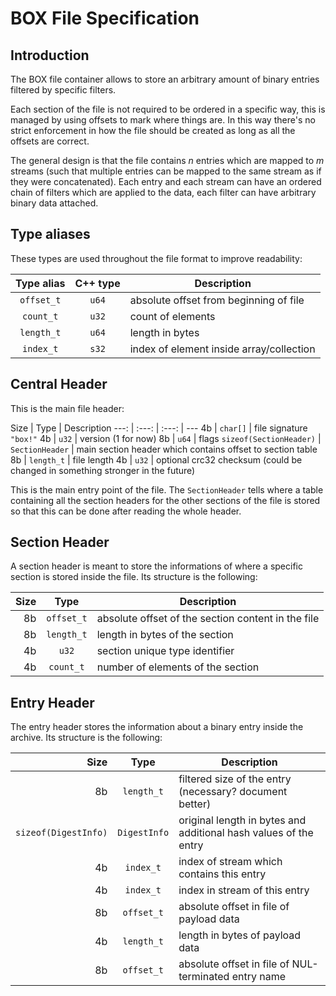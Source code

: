 # BOX File Specification

## Introduction
The BOX file container allows to store an arbitrary amount of binary entries filtered by specific filters. 

Each section of the file is not required to be ordered in a specific way, this is managed by using offsets to mark where things are. In this way there's no strict enforcement in how the file should be created as long as all the offsets are correct.

The general design is that the file contains *n* entries which are mapped to *m* streams (such that multiple entries can be mapped to the same stream as if they were concatenated). Each entry and each stream can have an ordered chain of filters which are applied to the data, each filter can have arbitrary binary data attached.

## Type aliases

These types are used throughout the file format to improve readability:

Type alias | C++ type | Description
:---: | :---: | ---
`offset_t` | `u64` | absolute offset from beginning of file
`count_t` | `u32` | count of elements
`length_t` | `u64` | length in bytes
`index_t` | `s32` | index of element inside array/collection

## Central Header

This is the main file header:

Size | Type | Description 
---: | :---: | :---: | ---
4b | `char[]` | file signature `"box!"`
4b | `u32` | version (1 for now)
8b | `u64` | flags
`sizeof(SectionHeader)` | `SectionHeader` | main section header which contains offset to section table
8b | `length_t` | file length
4b | `u32` | optional crc32 checksum (could be changed in something stronger in the future)

This is the main entry point of the file. The `SectionHeader` tells where a table containing all the section headers for the other sections of the file is stored so that this can be done after reading the whole header.

## Section Header

A section header is meant to store the informations of where a specific section is stored inside the file. Its structure is the following:

Size | Type | Description 
---: | :---: | ---
8b | `offset_t` | absolute offset of the section content in the file
8b | `length_t` | length in bytes of the section
4b | `u32` | section unique type identifier
4b | `count_t` | number of elements of the section

## Entry Header

The entry header stores the information about a binary entry inside the archive. Its structure is the following:

Size | Type | Description 
---: | :---: | ---
8b | `length_t` | filtered size of the entry (necessary? document better)
`sizeof(DigestInfo)` | `DigestInfo` | original length in bytes and additional hash values of the entry
4b | `index_t` | index of stream which contains this entry
4b | `index_t` | index in stream of this entry
8b | `offset_t` | absolute offset in file of payload data
4b | `length_t` | length in bytes of payload data
8b | `offset_t` | absolute offset in file of NUL-terminated entry name



